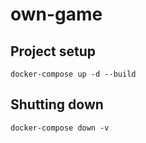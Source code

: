 # own-game

## Project setup
```
docker-compose up -d --build
```
## Shutting down

```
docker-compose down -v
```
